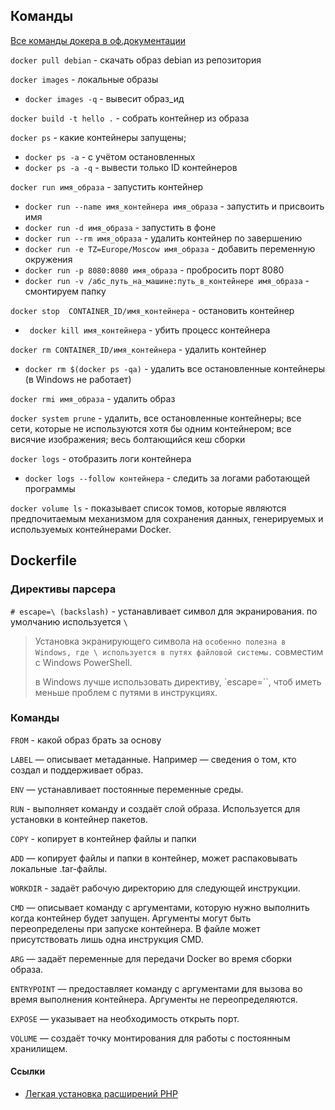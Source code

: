 ## Команды

[Все команды докера в оф.документации](https://docs.docker.com/engine/reference/commandline/docker/)

`docker pull debian` - скачать образ debian из репозитория

`docker images` - локальные образы

- `docker images -q` - вывесит образ_ид

`docker build -t hello .` - собрать контейнер из образа

`docker ps` - какие контейнеры запущены;

- `docker ps -a` - с учётом остановленных
- `docker ps -a -q` - вывести только ID контейнеров

`docker run имя_образа` - запустить контейнер

- `docker run --name имя_контейнера имя_образа` - запустить и присвоить имя
- `docker run -d имя_образа` - запустить в фоне
- `docker run --rm имя_образа` - удалить контейнер по завершению
- `docker run -e TZ=Europe/Moscow имя_образа` - добавить переменную окружения
- `docker run -p 8080:8080 имя_образа` - пробросить порт 8080
- `docker run -v /абс_путь_на_машине:путь_в_контейнере имя_образа` - смонтируем папку

`docker stop  CONTAINER_ID/имя_контейнера` - остановить контейнер

- ` docker kill имя_контейнера` - убить процесс контейнера

`docker rm CONTAINER_ID/имя_контейнера` - удалить контейнер

- `docker rm $(docker ps -qa)` - удалить все остановленные контейнеры (в Windows не работает)

`docker rmi имя_образа` - удалить образ

`docker system prune` - удалить, все остановленные контейнеры; все сети, которые не используются хотя бы одним
контейнером; все висячие изображения; весь болтающийся кеш сборки

`docker logs` - отобразить логи контейнера

- `docker logs --follow контейнера` - следить за логами работающей программы

`docker volume ls` - показывает список томов, которые являются предпочитаемым механизмом для сохранения данных,
генерируемых и используемых контейнерами Docker.

## Dockerfile

### Директивы парсера

`# escape=\ (backslash)` - устанавливает символ для экранирования. по умолчанию используется `\`

> Установка экранирующего символа на ` особенно полезна в Windows, где \ используется в путях файловой системы. `
> совместим с Windows PowerShell.
>
> в Windows лучше использовать директиву, `escape=``, чтоб иметь меньше проблем с путями в инструкциях.

### Команды

`FROM` - какой образ брать за основу

`LABEL` — описывает метаданные. Например — сведения о том, кто создал и поддерживает образ.

`ENV` — устанавливает постоянные переменные среды.

`RUN` - выполняет команду и создаёт слой образа. Используется для установки в контейнер пакетов.

`COPY` - копирует в контейнер файлы и папки

`ADD` — копирует файлы и папки в контейнер, может распаковывать локальные .tar-файлы.

`WORKDIR` - задаёт рабочую директорию для следующей инструкции.

`CMD` — описывает команду с аргументами, которую нужно выполнить когда контейнер будет запущен. Аргументы могут быть
переопределены при запуске контейнера. В файле может присутствовать лишь одна инструкция CMD.

`ARG` — задаёт переменные для передачи Docker во время сборки образа.

`ENTRYPOINT` — предоставляет команду с аргументами для вызова во время выполнения контейнера. Аргументы не
переопределяются.

`EXPOSE` — указывает на необходимость открыть порт.

`VOLUME` — создаёт точку монтирования для работы с постоянным хранилищем.


#### Ссылки

- [Легкая установка расширений PHP](https://github.com/mlocati/docker-php-extension-installer)